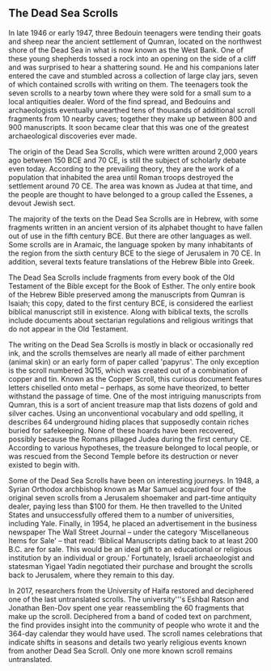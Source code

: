 ## The Dead Sea Scrolls

In late 1946 or early 1947, three Bedouin teenagers were tending their goats and sheep near the ancient settlement of Qumran, located on the northwest shore of the Dead Sea in what is now known as the West Bank. One of these young shepherds tossed a rock into an opening on the side of a cliff and was surprised to hear a shattering sound. He and his companions later entered the cave and stumbled across a collection of large clay jars, seven of which contained scrolls with writing on them. The teenagers took the seven scrolls to a nearby town where they were sold for a small sum to a local antiquities dealer. Word of the find spread, and Bedouins and archaeologists eventually unearthed tens of thousands of additional scroll fragments from 10 nearby caves; together they make up between 800 and 900 manuscripts. It soon became clear that this was one of the greatest archaeological discoveries ever made.

The origin of the Dead Sea Scrolls, which were written around 2,000 years ago between 150 BCE and 70 CE, is still the subject of scholarly debate even today. According to the prevailing theory, they are the work of a population that inhabited the area until Roman troops destroyed the settlement around 70 CE. The area was known as Judea at that time, and the people are thought to have belonged to a group called the Essenes, a devout Jewish sect.

The majority of the texts on the Dead Sea Scrolls are in Hebrew, with some fragments written in an ancient version of its alphabet thought to have fallen out of use in the fifth century BCE. But there are other languages as well. Some scrolls are in Aramaic, the language spoken by many inhabitants of the region from the sixth century BCE to the siege of Jerusalem in 70 CE. In addition, several texts feature translations of the Hebrew Bible into Greek.

The Dead Sea Scrolls include fragments from every book of the Old Testament of the Bible except for the Book of Esther. The only entire book of the Hebrew Bible preserved among the manuscripts from Qumran is Isaiah; this copy, dated to the first century BCE, is considered the earliest biblical manuscript still in existence. Along with biblical texts, the scrolls include documents about sectarian regulations and religious writings that do not appear in the Old Testament.

The writing on the Dead Sea Scrolls is mostly in black or occasionally red ink, and the scrolls themselves are nearly all made of either parchment (animal skin) or an early form of paper called 'papyrus'. The only exception is the scroll numbered 3Q15, which was created out of a combination of copper and tin. Known as the Copper Scroll, this curious document features letters chiselled onto metal – perhaps, as some have theorized, to better withstand the passage of time. One of the most intriguing manuscripts from Qumran, this is a sort of ancient treasure map that lists dozens of gold and silver caches. Using an unconventional vocabulary and odd spelling, it describes 64 underground hiding places that supposedly contain riches buried for safekeeping. None of these hoards have been recovered, possibly because the Romans pillaged Judea during the first century CE. According to various hypotheses, the treasure belonged to local people, or was rescued from the Second Temple before its destruction or never existed to begin with.

Some of the Dead Sea Scrolls have been on interesting journeys. In 1948, a Syrian Orthodox archbishop known as Mar Samuel acquired four of the original seven scrolls from a Jerusalem shoemaker and part-time antiquity dealer, paying less than $100 for them. He then travelled to the United States and unsuccessfully offered them to a number of universities, including Yale. Finally, in 1954, he placed an advertisement in the business newspaper The Wall Street Journal – under the category ‘Miscellaneous Items for Sale' – that read: ‘Biblical Manuscripts dating back to at least 200 B.C. are for sale. This would be an ideal gift to an educational or religious institution by an individual or group.' Fortunately, Israeli archaeologist and statesman Yigael Yadin negotiated their purchase and brought the scrolls back to Jerusalem, where they remain to this day.

In 2017, researchers from the University of Haifa restored and deciphered one of the last untranslated scrolls. The university'''s Eshbal Ratson and Jonathan Ben-Dov spent one year reassembling the 60 fragments that make up the scroll. Deciphered from a band of coded text on parchment, the find provides insight into the community of people who wrote it and the 364-day calendar they would have used. The scroll names celebrations that indicate shifts in seasons and details two yearly religious events known from another Dead Sea Scroll. Only one more known scroll remains untranslated.